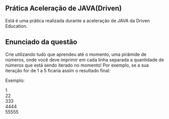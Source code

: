 ## Prática Aceleração de JAVA(Driven)

Está é uma prática realizada durante a aceleração de JAVA da Driven Education.

## Enunciado da questão

Crie utilizando tudo que aprendeu até o momento, uma pirâmide de números, onde você deve imprimir em cada linha separada a quantidade de números que está sendo iterado no momento! Por exemplo, se a sua iteração for de 1 a 5 ficaria assim o resultado final:

Exemplo: 

1
<br />22
<br />333
<br />4444
<br />55555